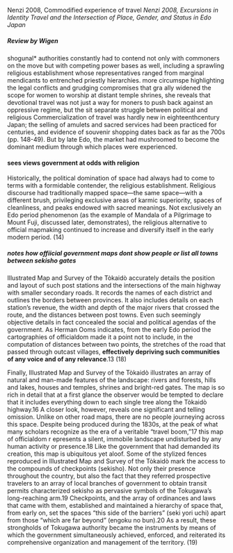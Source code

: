 Nenzi 2008, Commodified experience of travel
*Nenzi 2008, Excursions in Identity Travel and the Intersection of Place, Gender, and Status in Edo Japan*
##### Review by Wigen
shogunal* authorities constantly had to contend not only with commoners on the move but with competing power bases as well, including a sprawling religious establishment whose representatives ranged from marginal mendicants to entrenched priestly hierarchies.
more circumspe highlighting the legal conflicts and grudging compromises that gra ally widened the scope for women to worship at distant temple shrines, she reveals that devotional travel was not just a way for moners to push back against an oppressive regime, but the sit separate struggle between political and religious
Commercialization of travel was hardly new in eighteenthcentury Japan; the selling of amulets and sacred services had been practiced for centuries, and evidence of souvenir shopping dates back as far as the 700s (pp. 148-49). But by late Edo, the market had mushroomed to become the dominant medium through which places were experienced.

#### sees views government at odds with religion
Historically, the political domination of space had always had to come to terms with a formidable contender, the religious establishment. Religious discourse had traditionally mapped space—the same space—with a different brush, privileging exclusive areas of karmic superiority, spaces of cleanliness, and peaks endowed with sacred meanings. Not exclusively an Edo period phenomenon (as the example of Mandala of a Pilgrimage to Mount Fuji, discussed later, demonstrates), the religious alternative to official mapmaking continued to increase and diversify itself in the early modern period. (14)
##### notes how offiicial government  maps dont show people or list all  towns between sekisho gates 
Illustrated Map and Survey of the Tòkaidò accurately details the position and layout of such post stations and the intersections of the main highway with smaller secondary roads. It records the names of each district and outlines the borders between provinces. It also includes details on each station’s revenue, the width and depth of the major rivers that crossed the route, and the distances between post towns. Even such seemingly objective details in fact concealed the social and political agendas of the government. As Herman Ooms indicates, from the early Edo period the cartographies of officialdom made it a point not to include, in the computation of distances between two points, the stretches of the road that passed through outcast villages, **effectively depriving such communities of any voice and of any relevance**.13 (18)

Finally, Illustrated Map and Survey of the Tòkaidò illustrates an array of natural and man-made features of the landscape: rivers and forests, hills and lakes, houses and temples, shrines and bright-red gates. The map is so rich in detail that at a first glance the observer would be tempted to declare that it includes everything down to each single tree along the Tòkaidò highway.16
A closer look, however, reveals one significant and telling omission.
Unlike on other road maps, there are no people journeying across this space. Despite being produced during the 1830s, at the peak of what many scholars recognize as the era of a veritable “travel boom,”17 this map of officialdom r ­epresents a silent, immobile landscape undisturbed by any human activity or presence.18
Like the government that had demanded its creation, this map is ubiquitous yet aloof. Some of the stylized fences reproduced in Illustrated Map and Survey of the Tòkaidò mark the access to the compounds of checkpoints (sekisho). Not only their presence throughout the country, but also the fact that they referred prospective travelers to an array of local branches of government to obtain transit permits characterized sekisho as pervasive symbols of the Tokugawa’s long-reaching arm.19 Checkpoints, and the array of ordinances and laws that came with them, established and maintained a hierarchy of space that, from early on, set the spaces “this side of the barriers” (seki yori uchi) apart from those “which are far beyond” (engoku no bun).20 As a result,
these strongholds of Tokugawa authority became the instruments by means of which the government simultaneously achieved, enforced, and reiterated its comprehensive organization and management of the territory.  (19)